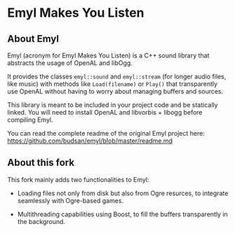 Emyl Makes You Listen
=====================

About Emyl
----------

Emyl (acronym for Emyl Makes You Listen) is a C++ sound library that abstracts the usage of OpenAL and libOgg.

It provides the classes `emyl::sound` and `emyl::stream` (for longer audio files, like music) with methods like `Load(filename)` or `Play()` that transparently use OpenAL without having to worry about managing buffers and sources.

This library is meant to be included in your project code and be statically linked. You will need to install OpenAL and libvorbis + libogg before compiling Emyl.

You can read the complete readme of the original Emyl project here: https://github.com/budsan/emyl/blob/master/readme.md

About this fork
---------------

This fork mainly adds two functionalities to Emyl:

 * Loading files not only from disk but also from Ogre resurces, to integrate seamlessly with Ogre-based games.
 
 * Multithreading capabilities using Boost, to fill the buffers transparently in the background.
